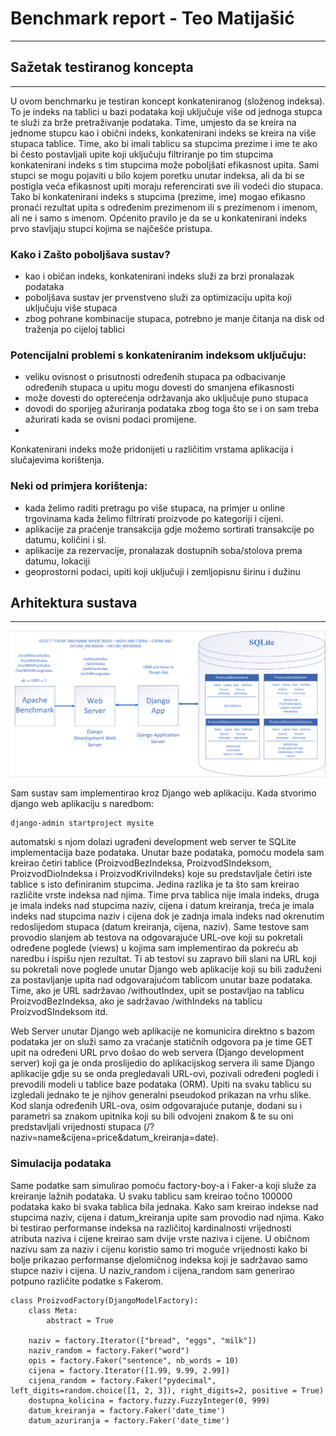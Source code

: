 # Benchmark report - Teo Matijašić

---

## Sažetak testiranog koncepta

---

U ovom benchmarku je testiran koncept konkateniranog (složenog indeksa). To je indeks na tablici u bazi podataka koji uključuje više od jednoga stupca te služi za brže pretraživanje podataka. Time, umjesto da se kreira na jednome stupcu kao i obični indeks, konkatenirani indeks se kreira na više stupaca tablice. Time, ako bi imali tablicu sa stupcima prezime i ime te ako bi često postavljali upite koji uključuju filtriranje po tim stupcima konkatenirani indeks s tim stupcima može poboljšati efikasnost upita. Sami stupci se mogu pojaviti u bilo kojem poretku unutar indeksa, ali da bi se postigla veća efikasnost upiti moraju referencirati sve ili vodeći dio stupaca. Tako bi konkatenirani indeks s stupcima (prezime, ime) mogao efikasno pronaći rezultat upita s određenim prezimenom ili s prezimenom i imenom, ali ne i samo s imenom. Općenito pravilo je da se u konkatenirani indeks prvo stavljaju stupci kojima se najčešće pristupa.

### Kako i Zašto poboljšava sustav?

* kao i običan indeks, konkatenirani indeks služi za brzi pronalazak podataka
* poboljšava sustav jer prvenstveno služi za optimizaciju upita koji uključuju više stupaca
* zbog pohrane kombinacije stupaca, potrebno je manje čitanja na disk od traženja po cijeloj tablici

### Potencijalni problemi s konkateniranim indeksom uključuju:
* veliku ovisnost o prisutnosti određenih stupaca pa odbacivanje određenih stupaca u upitu mogu dovesti do smanjena efikasnosti
* može dovesti do opterećenja održavanja ako uključuje puno stupaca
* dovodi do sporijeg ažuriranja podataka zbog toga što se i on sam treba ažurirati kada se ovisni podaci promijene.
* 
Konkatenirani indeks može pridonijeti u različitim vrstama aplikacija i slučajevima korištenja. <br>
### Neki od primjera korištenja:
* kada želimo raditi pretragu po više stupaca, na primjer u online trgovinama kada želimo filtrirati proizvode po kategoriji i cijeni.
* aplikacije za praćenje transakcija gdje možemo sortirati transakcije po datumu, količini i sl.
* aplikacije za rezervacije, pronalazak dostupnih soba/stolova prema datumu, lokaciji
* geoprostorni podaci, upiti koji uključuji i zemljopisnu širinu i dužinu

## Arhitektura sustava

---

![Arhitektura sustava](architecture.png)

Sam sustav sam implementirao kroz Django web aplikaciju. Kada stvorimo django web aplikaciju s naredbom:
```
django-admin startproject mysite
```
automatski s njom dolazi ugrađeni development web server te SQLite implementacija baze podataka. Unutar baze podataka, pomoću modela sam kreirao četiri tablice (ProizvodBezIndeksa, ProizvodSIndeksom, ProizvodDioIndeksa i ProizvodKriviIndeks) koje su predstavljale četiri iste tablice s isto definiranim stupcima. Jedina razlika je ta što sam kreirao različite vrste indeksa nad njima. Time prva tablica nije imala indeks, druga je imala indeks nad stupcima naziv, cijena i datum kreiranja, treća je imala indeks nad stupcima naziv i cijena dok je zadnja imala indeks nad okrenutim redoslijedom stupaca (datum kreiranja, cijena, naziv).
Same testove sam provodio slanjem ab testova na odgovarajuće URL-ove koji su pokretali određene poglede (views) u kojima sam implementirao da pokreću ab naredbu i ispišu njen rezultat. 
Ti ab testovi su zapravo bili slani na URL koji su pokretali nove poglede unutar Django web aplikacije koji su bili zaduženi za postavljanje upita nad odgovarajućom tablicom unutar baze podataka. Time, ako je URL sadržavao /withoutIndex, upit se postavljao na tablicu ProizvodBezIndeksa, ako je sadržavao /withIndeks na tablicu ProizvodSIndeksom itd.  

Web Server unutar Django web aplikacije ne komunicira direktno s bazom podataka jer on služi samo za vraćanje statičnih odgovora pa je time GET upit na određeni URL prvo došao do web servera (Django development server) koji ga je onda proslijedio do aplikacijskog servera ili same Django aplikacije gdje su se onda pregledavali URL-ovi, pozivali određeni pogledi i prevodili modeli u tablice baze podataka (ORM). 
Upiti na svaku tablicu su izgledali jednako te je njihov generalni pseudokod prikazan na vrhu slike. Kod slanja određenih URL-ova, osim odgovarajuće putanje, dodani su i parametri sa znakom upitnika koji su bili odvojeni znakom & te su oni predstavljali vrijednosti stupaca (/?naziv=name&cijena=price&datum_kreiranja=date). 

### Simulacija podataka 

Same podatke sam simulirao pomoću factory-boy-a i Faker-a koji služe za kreiranje lažnih podataka. U svaku tablicu sam kreirao točno 100000 podataka kako bi svaka tablica bila jednaka. Kako sam kreirao indekse nad stupcima naziv, cijena i datum_kreiranja upite sam provodio nad njima. Kako bi testirao performanse indeksa na različitoj kardinalnosti vrijednosti atributa naziva i cijene kreirao sam dvije vrste naziva i cijene. U običnom nazivu sam za naziv i cijenu koristio samo tri moguće vrijednosti kako bi bolje prikazao performanse djelomičnog indeksa koji je sadržavao samo stupce naziv i cijena. U naziv_random i cijena_random sam generirao potpuno različite podatke s Fakerom.

```
class ProizvodFactory(DjangoModelFactory):
    class Meta:
        abstract = True
    
    naziv = factory.Iterator(["bread", "eggs", "milk"])
    naziv_random = factory.Faker("word")
    opis = factory.Faker("sentence", nb_words = 10)
    cijena = factory.Iterator([1.99, 9.99, 2.99])
    cijena_random = factory.Faker("pydecimal", left_digits=random.choice([1, 2, 3]), right_digits=2, positive = True)
    dostupna_kolicina = factory.fuzzy.FuzzyInteger(0, 999)
    datum_kreiranja = factory.Faker('date_time')
    datum_azuriranja = factory.Faker('date_time')
```
